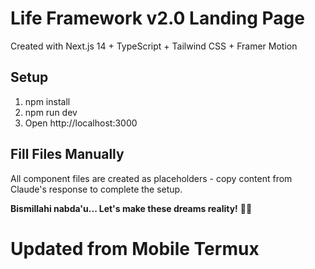 ﻿# Life Framework v2.0 Landing Page

Created with Next.js 14 + TypeScript + Tailwind CSS + Framer Motion

## Setup
1. npm install
2. npm run dev  
3. Open http://localhost:3000

## Fill Files Manually
All component files are created as placeholders - copy content from Claude's response to complete the setup.

**Bismillahi nabda'u... Let's make these dreams reality!** 🚀💚
# Updated from Mobile Termux
